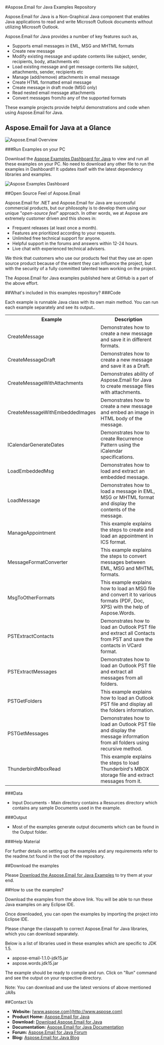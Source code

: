 #Aspose.Email for Java Examples Repository

Aspose.Email for Java is a Non-Graphical Java component that enables Java applications to read and write Microsoft Outlook documents without utilizing Microsoft Outlook. 

Aspose.Email for Java provides a number of key features such as,

+ Supports email messages in EML, MSG and MHTML formats
+ Create new message
+ Modify existing message and update contents like subject, sender, recipients, body, attachments etc
+ Load existing message and get message contents like subject, attachments, sender, recipients etc
+ Manage (add/remove) attachments in email message
+ Create HTML formatted email message
+ Create message in draft mode (MSG only)
+ Read nested email message attachments
+ Convert messages from/to any of the supported formats

These example projects provide helpful demonstrations and code when using Aspose.Email for Java.

## Aspose.Email for Java at a Glance
![Aspose.Email Overview](http://www.aspose.com/Aspose.Email/Images/product-diagram-aspose.email-for-java.jpg "The Main Features of Aspose.Email for Java")

###Run Examples on your PC

Download the [Aspose Examples Dashboard for Java](http://www.aspose.com/community/files/72/java-components/aspose-examples-for-java/default.aspx) to view and run all these examples on your PC. No need to download any other file to run the examples in Dashboard!! It updates itself with the latest dependency libraries and examples.

![Aspose Examples Dashboard](http://www.aspose.com/blogs/wp-content/uploads/2013/03/Java-Dashboard1.png "Aspose Examples Dashboard")

##Open Source Feel of Aspose.Email

Aspose.Email for .NET and Aspose.Email for Java are successful commercial products, but our philosophy is to develop them using our unique "*open-source feel*" approach. In other words, we at Aspose are extremely customer driven and this shows in:

+ Frequent releases (at least once a month).
+ Features are prioritized according to your requests.
+ Unlimited free technical support for anyone.
+ Helpful support in the forums and answers within 12-24 hours.
+ Live chat with experienced technical advisers.

We think that customers who use our products feel that they use an open source product because of the extent they can influence the project, but with the security of a fully committed talented team working on the project.

The Aspose.Email for Java examples published here at GitHub is a part of the above effort.

##What's included in this examples repository?
###Code

Each example is runnable Java class with its own main method. You can run each example separately and see its output..

<table>
  <tr><th>Example<th>Description</th></tr>
  <tr><td>CreateMessage</td><td>Demonstrates how to create a new message and save it in different formats.</td></tr>
  <tr><td>CreateMessageDraft</td><td>Demonstrates how to create a new message and save it as a Draft.</td></tr>
  <tr><td>CreateMessageWithAttachments</td><td>Demonstrates ability of Aspose.Email for Java to create message files with attachments.</td></tr>
  <tr><td>CreateMessageWithEmbeddedImages</td><td>Demonstrates how to create a new message and embed an image in HTML body of the message.</td></tr>
  <tr><td>ICalendarGenerateDates</td><td>Demonstrates how to create Recurrence Pattern using the iCalendar specifications.</td></tr>
  <tr><td>LoadEmbeddedMsg</td><td>Demonstrates how to load and extract an embedded message.</td></tr>
  <tr><td>LoadMessage</td><td>Demonstrates how to load a message in EML, MSG or MHTML format and display the contents of the message.</td></tr>
  <tr><td>ManageAppointment</td><td>This example explains the steps to create and load an appointment in ICS format.</td></tr>
  <tr><td>MessageFormatConverter</td><td>This example explains the steps to convert messages between EML, MSG and MHTML formats.</td></tr>
  <tr><td>MsgToOtherFormats</td><td>This example explains how to load an MSG file and convert it to various formats (PDF, Doc, XPS) with the help of Aspose.Words.</td></tr>
  <tr><td>PSTExtractContacts</td><td>Demonstrates how to load an Outlook PST file and extract all Contacts from PST and save the contacts in VCard format.</td></tr>
  <tr><td>PSTExtractMessages</td><td>Demonstrates how to load an Outlook PST file and extract all messages from all folders.</td></tr>
  <tr><td>PSTGetFolders</td><td>This example explains how to load an Outlook PST file and display all the folders information.</td></tr>
  <tr><td>PSTGetMessages</td><td>Demonstrates how to load an Outlook PST file and display the message information from all folders using recursive method.</td></tr>
  <tr><td>ThunderbirdMboxRead</td><td>This example explains the steps to load Thunderbird's MBOX storage file and extract messages from it.</td></tr>
</table>

###Data

+ Input Documents - Main directory contains a Resources directory which contains any sample Documents used in the example.

###Output

+ Most of the examples generate output documents which can be found in the Output folder.

###Help Material

For further details on setting up the examples and any requirements refer to the readme.txt found in the root of the repository.

##Download the examples

Please [Download the Aspose.Email for Java Examples](https://github.com/asposeemail/Aspose_email_Java/downloads) to try them at your end.

##How to use the examples?

Download the examples from the above link. You will be able to run these Java examples on any Eclipse IDE.  

Once downloaded, you can open the examples by importing the project into Eclipse IDE. 

Please change the classpath to correct Aspose.Email for Java libraries, which you can download separately.

Below is a list of libraries used in these examples which are specific to JDK 1.5. 

- aspose-email-1.1.0-jdk15.jar
- aspose.words.jdk15.jar

The example should be ready to compile and run. Click on "Run" command and see the output on your respective directory.

Note: You can download and use the latest versions of above mentioned JARs

##Contact Us

+ **Website:** [www.aspose.com](http://www.aspose.com)
+ **Product Home:** [Aspose.Email for Java](http://www.aspose.com/categories/java-components/aspose.email-for-java/default.aspx)
+ **Download:** [Download Aspose.Email for Java](http://www.aspose.com/community/files/72/java-components/aspose.email-for-java/default.aspx)
+ **Documentation:** [Aspose.Email for Java Documentation](http://www.aspose.com/documentation/java-components/aspose.email-for-java/index.html)
+ **Forum:** [Aspose.Email for Java Forum](http://www.aspose.com/community/forums/aspose.email-product-family/188/showforum.aspx)
+ **Blog:** [Aspose.Email for Java Blog](http://www.aspose.com/blogs/aspose-products/aspose-email-product-family.html)
 




